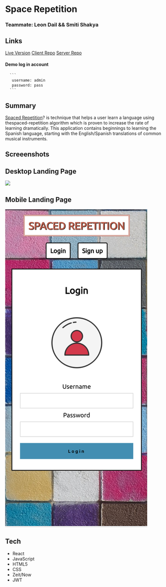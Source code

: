 # Space Repetition

### Teammate: Leon Dail && Smiti Shakya


## Links

[Live Version](https://newest-spaced-rep-client.now.sh/)
[Client Repo](https://github.com/thinkful-ei-gecko/Smiti-Leon-new-spaced-repetition-client)
[Server Repo](https://github.com/thinkful-ei-gecko/Smiti-Leon-Spaced-Repetion-Server)

#### Demo log in account
      ```
       username: admin
       password: pass
      ```

## Summary

[Spaced Repetition](https://en.wikipedia.org/wiki/Spaced_repetition)? is technique that helps a user learn a language using thespaced-repetition algorithm which is proven to increase the rate of learning dramatically. This application contains beginnings to learning the Spanish language, starting with the English/Spanish translations of common musical instruments.

## Screeenshots 

## Desktop Landing Page

![](desktop-version.png)

## Mobile Landing Page 
![](mobile-version.png)

## Tech

- React
- JavaScript
- HTML5
- CSS
- Zeit/Now
- JWT


